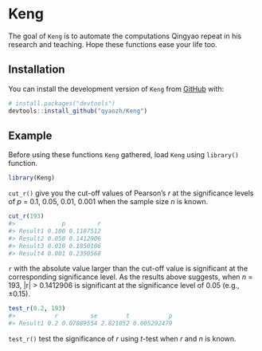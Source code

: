 
<!-- README.md is generated from README.Rmd. Please edit that file -->

# Keng

<!-- badges: start -->
<!-- badges: end -->

The goal of `Keng` is to automate the computations Qingyao repeat in his
research and teaching. Hope these functions ease your life too.

## Installation

You can install the development version of `Keng` from
[GitHub](https://github.com/) with:

``` r
# install.packages("devtools")
devtools::install_github("qyaozh/Keng")
```

## Example

Before using these functions `Keng` gathered, load `Keng` using
`library()` function.

``` r
library(Keng)
```

`cut_r()` give you the cut-off values of Pearson’s *r* at the
significance levels of *p* = 0.1, 0.05, 0.01, 0.001 when the sample size
*n* is known.

``` r
cut_r(193)
#>             p         r
#> Result1 0.100 0.1187512
#> Result2 0.050 0.1412906
#> Result3 0.010 0.1850106
#> Result4 0.001 0.2350568
```

`r` with the absolute value larger than the cut-off value is significant
at the corresponding significance level. As the results above suggests,
when *n* = 193, \|r\| \> 0.1412906 is significant at the significance
level of 0.05 (e.g., ±0.15).

``` r
test_r(0.2, 193)
#>           r         se        t           p
#> Result1 0.2 0.07089554 2.821052 0.005292479
```

`test_r()` test the significance of *r* using *t*-test when *r* and *n*
is known.
